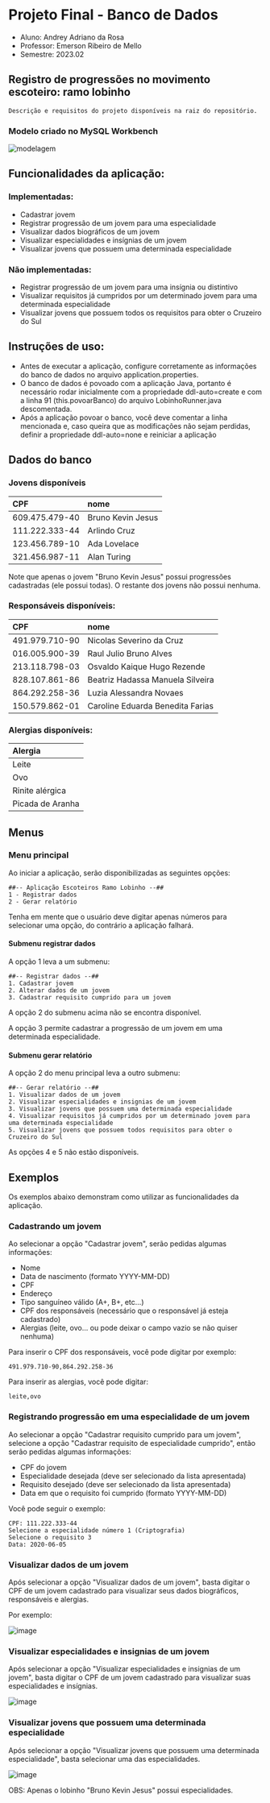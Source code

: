 # Projeto Final - Banco de Dados

- Aluno: Andrey Adriano da Rosa
- Professor: Emerson Ribeiro de Mello
- Semestre: 2023.02

## Registro de progressões no movimento escoteiro: ramo lobinho

    Descrição e requisitos do projeto disponíveis na raiz do repositório.

### Modelo criado no MySQL Workbench

![modelagem](modelagem.png)

## Funcionalidades da aplicação:

### Implementadas:
- Cadastrar jovem
- Registrar progressão de um jovem para uma especialidade
- Visualizar dados biográficos de um jovem
- Visualizar especialidades e insígnias de um jovem
- Visualizar jovens que possuem uma determinada especialidade

### Não implementadas:
- Registrar progressão de um jovem para uma insígnia ou distintivo
- Visualizar requisitos já cumpridos por um determinado jovem para uma determinada especialidade
- Visualizar jovens que possuem todos os requisitos para obter o Cruzeiro do Sul


## Instruções de uso:

- Antes de executar a aplicação, configure corretamente as informações do banco de dados no arquivo application.properties.
- O banco de dados é povoado com a aplicação Java, portanto é necessário rodar inicialmente com a propriedade ddl-auto=create e com a linha 91 (this.povoarBanco) do arquivo LobinhoRunner.java descomentada.
- Após a aplicação povoar o banco, você deve comentar a linha mencionada e, caso queira que as modificações não sejam perdidas, definir a propriedade ddl-auto=none e reiniciar a aplicação

## Dados do banco

### Jovens disponíveis

| CPF | nome |
| :-- | :--- |
| 609.475.479-40 | Bruno Kevin Jesus |
| 111.222.333-44 | Arlindo Cruz |
| 123.456.789-10 | Ada Lovelace |
| 321.456.987-11 | Alan Turing |

Note que apenas o jovem "Bruno Kevin Jesus" possui progressões cadastradas (ele possui todas). O restante dos jovens não possui nenhuma.

### Responsáveis disponíveis:
| CPF | nome |
| :-- | :--- |
| 491.979.710-90 | Nicolas Severino da Cruz |
| 016.005.900-39 | Raul Julio Bruno Alves |
| 213.118.798-03 | Osvaldo Kaique Hugo Rezende |
| 828.107.861-86 | Beatriz Hadassa Manuela Silveira |
| 864.292.258-36 | Luzia Alessandra Novaes |
| 150.579.862-01 | Caroline Eduarda Benedita Farias |

### Alergias disponíveis:
| Alergia |
| :--- |
| Leite |
| Ovo |
| Rinite alérgica |
| Picada de Aranha |

## Menus

### Menu principal

Ao iniciar a aplicação, serão disponibilizadas as seguintes opções:

    ##-- Aplicação Escoteiros Ramo Lobinho --##
    1 - Registrar dados
    2 - Gerar relatório

Tenha em mente que o usuário deve digitar apenas números para selecionar uma opção, do contrário a aplicação falhará. 

#### Submenu registrar dados

A opção 1 leva a um submenu:

    ##-- Registrar dados --##
    1. Cadastrar jovem
    2. Alterar dados de um jovem
    3. Cadastrar requisito cumprido para um jovem

A opção 2 do submenu acima não se encontra disponível.

A opção 3 permite cadastrar a progressão de um jovem em uma determinada especialidade.

#### Submenu gerar relatório

A opção 2 do menu principal leva a outro submenu:

    ##-- Gerar relatório --##
    1. Visualizar dados de um jovem
    2. Visualizar especialidades e insignias de um jovem
    3. Visualizar jovens que possuem uma determinada especialidade
    4. Visualizar requisitos já cumpridos por um determinado jovem para uma determinada especialidade
    5. Visualizar jovens que possuem todos requisitos para obter o Cruzeiro do Sul

As opções 4 e 5 não estão disponíveis.

## Exemplos

Os exemplos abaixo demonstram como utilizar as funcionalidades da aplicação.

### Cadastrando um jovem

Ao selecionar a opção "Cadastrar jovem", serão pedidas algumas informações:

- Nome
- Data de nascimento (formato YYYY-MM-DD)
- CPF
- Endereço
- Tipo sanguíneo válido (A+, B+, etc...)
- CPF dos responsáveis (necessário que o responsável já esteja cadastrado)
- Alergias (leite, ovo... ou pode deixar o campo vazio se não quiser nenhuma)

Para inserir o CPF dos responsáveis, você pode digitar por exemplo:

    491.979.710-90,864.292.258-36
    
Para inserir as alergias, você pode digitar:

    leite,ovo

### Registrando progressão em uma especialidade de um jovem

Ao selecionar a opção "Cadastrar requisito cumprido para um jovem", selecione a opção "Cadastrar requisito de especialidade cumprido", então serão pedidas algumas informações:

- CPF do jovem
- Especialidade desejada (deve ser selecionado da lista apresentada)
- Requisito desejado (deve ser selecionado da lista apresentada)
- Data em que o requisito foi cumprido (formato YYYY-MM-DD)

Você pode seguir o exemplo:

    CPF: 111.222.333-44
    Selecione a especialidade número 1 (Criptografia)
    Selecione o requisito 3
    Data: 2020-06-05

### Visualizar dados de um jovem

Após selecionar a opção "Visualizar dados de um jovem", basta digitar o CPF de um jovem cadastrado para visualizar seus dados biográficos, responsáveis e alergias.

Por exemplo:

![image](https://github.com/BCD29008-classroom/2023-02-projeto-andreyadriano/assets/55251806/b928ac2e-3f1a-4ebd-bb09-48c3a740ebba)


### Visualizar especialidades e insignias de um jovem

Após selecionar a opção "Visualizar especialidades e insignias de um jovem", basta digitar o CPF de um jovem cadastrado para visualizar suas especialidades e insígnias.

![image](https://github.com/BCD29008-classroom/2023-02-projeto-andreyadriano/assets/55251806/fb553956-4623-4935-bffe-23646d72efe7)

###  Visualizar jovens que possuem uma determinada especialidade

Após selecionar a opção "Visualizar jovens que possuem uma determinada especialidade", basta selecionar uma das especialidades.

![image](https://github.com/BCD29008-classroom/2023-02-projeto-andreyadriano/assets/55251806/845fd341-be6b-4eaa-b55c-031651a58ad5)

OBS: Apenas o lobinho "Bruno Kevin Jesus" possui especialidades.
